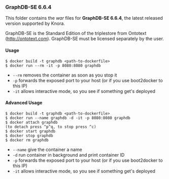 ### GraphDB-SE 6.6.4 ###

This folder contains the *war* files for **GraphDB-SE 6.6.4**, the latest released version supported by Knora.

GraphDB-SE is the Standard Edition of the triplestore from Ontotext (http://ontotext.com). GraphDB-SE must be licensed separately by the user.


#### Usage ####

```
$ docker build -t graphdb <path-to-dockerfile>
$ docker run --rm -it -p 8080:8080 graphdb
```

 - ```--rm``` removes the container as soon as you stop it
 - ```-p``` forwards the exposed port to your host (or if you use boot2docker to this IP)
 - ```-it``` allows interactive mode, so you see if something get's deployed
 
#### Advanced Usage ####

```
$ docker build -t graphdb <path-to-dockerfile>
$ docker run --name graphdb -d -it -p 8080:8080 graphdb
$ docker attach graphdb
(to detach press ^p^q, to stop press ^c)
$ docker start graphdb
$ docker stop graphdb
$ docker rm graphdb
```

 - ```--name``` give the container a name
 - ```-d``` run container in background and print container ID
 - ```-p``` forwards the exposed port to your host (or if you use boot2docker to this IP)
 - ```-it``` allows interactive mode, so you see if something get's deployed